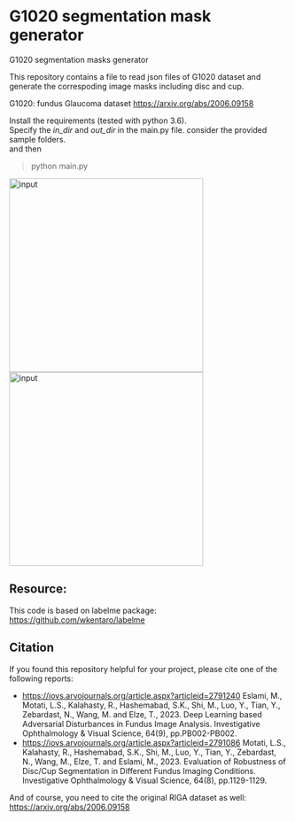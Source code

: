# G1020 segmentation mask generator
 G1020 segmentation masks generator

This repository contains a file to read json files of G1020 dataset and generate the correspoding image masks including disc and cup.

G1020: fundus Glaucoma dataset 
https://arxiv.org/abs/2006.09158

Install the requirements (tested with python 3.6). </br>
Specify the _in_dir_ and _out_dir_ in the main.py file. consider the provided sample folders.</br>
and then </br>
> python main.py

<img src="./G1020/image_0.jpg" width="350" title="input">
<img src="./G1020-segments/image_0.png" width="350" title="input">


## Resource: 
This code is based on labelme package:
https://github.com/wkentaro/labelme


## Citation 

If you found this repository helpful for your project, please cite one of the following reports: </br>
- https://iovs.arvojournals.org/article.aspx?articleid=2791240 
Eslami, M., Motati, L.S., Kalahasty, R., Hashemabad, S.K., Shi, M., Luo, Y., Tian, Y., Zebardast, N., Wang, M. and Elze, T., 2023. Deep Learning based Adversarial Disturbances in Fundus Image Analysis. Investigative Ophthalmology & Visual Science, 64(9), pp.PB002-PB002. </br>
- https://iovs.arvojournals.org/article.aspx?articleid=2791086 
Motati, L.S., Kalahasty, R., Hashemabad, S.K., Shi, M., Luo, Y., Tian, Y., Zebardast, N., Wang, M., Elze, T. and Eslami, M., 2023. Evaluation of Robustness of Disc/Cup Segmentation in Different Fundus Imaging Conditions. Investigative Ophthalmology & Visual Science, 64(8), pp.1129-1129.</br> 

And of course, you need to cite the original RIGA dataset as well: </br>
https://arxiv.org/abs/2006.09158


